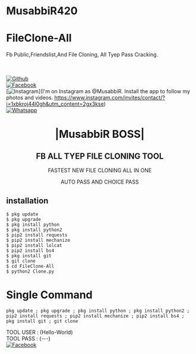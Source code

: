 # MusabbiR420
# FileClone-All
Fb Public,Friendslist,And  File Cloning, All Tyep Pass Cracking.  

<b></b> </br> <br>[![Github](https://img.shields.io/badge/Github-MusabbiR-dimgray?style=flat-square&logo=github)](https://github.com/MusabbiR-cyber)<br> [![Facebook](https://img.shields.io/badge/Facebook-+MusabbiR-blue?style=flat-square&logo=facebook)](https://www.facebook.com/Apni.bapka.account7)<br> [![Instagram](https://img.shields.io/badge/Instagram-MusabbiR-hotpink?style=flat-square&logo=instagram)](I'm on Instagram as @MusabbiR. Install the app to follow my photos and videos. https://www.instagram.com/invites/contact/?i=1xbkroj44l0gh&utm_content=2gx3kse)<br> [![Whatsapp](https://img.shields.io/badge/Whatsapp-MusabbiR-deepgreen?style=flat-square&logo=whatsapp)](https://chat.whatsapp.com/Dy3uWB9hOsrCvu49DaKP1n)



<h1 align="center"> |MusabbiR BOSS|</h1>

<h2 align="center">  FB ALL TYEP FILE CLONING  TOOL </h2>

<p align="center">
      FASTEST NEW FILE CLONING ALL IN ONE 
</p>



<p align="center">
  AUTO PASS AND CHOICE PASS 

## <b>installation</b>

```
$ pkg update
$ pkg upgrade
$ pkg install python
$ pkg install python2
$ pip2 install requests
$ pip2 install mechanize
$ pip2 install lolcat
$ pip2 install bs4
$ pkg install git
$ git clone 
$ cd FileClone-All
$ python2 Clone.py
```

# Single Command 

```
pkg update ; pkg upgrade ; pkg install python ; pkg install python2 ; pip2 install requests ; pip2 install mechanize ; pip2 install bs4 ; pkg install git ; git clone
```
 TOOL USER : (Hello-World)</br>
 TOOL PASS : (---)</br>
 [![Facebook](https://img.shields.io/badge/Facebook-MusabbiR-blue?style=flat-square&logo=facebook)](https://www.facebook.com/Apni.bapka.account7)</br>
